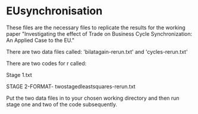 # EUsynchronisation

These files are the necessary files to replicate the results for the working paper "Investigating the effect of Trade on Business Cycle Synchronization: An Applied Case to the EU."

There are two data files called: 'bilatagain-rerun.txt' and 'cycles-rerun.txt'

There are two codes for r called:

Stage 1.txt

STAGE 2-FORMAT- twostagedleastsquares-rerun.txt

Put the two data files in to your chosen working directory and then run stage one and two of the code subsequently.
